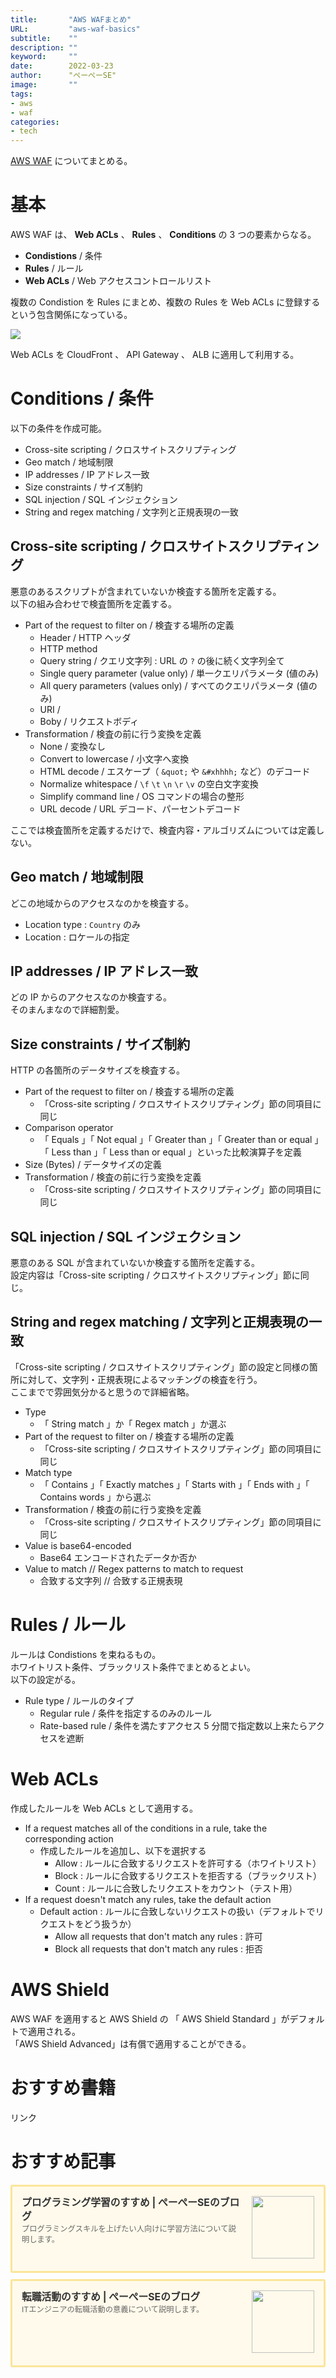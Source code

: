 ```yaml
---
title:       "AWS WAFまとめ"
URL:         "aws-waf-basics"
subtitle:    ""
description: ""
keyword:     ""
date:        2022-03-23
author:      "ぺーぺーSE"
image:       ""
tags:
- aws
- waf
categories:
- tech
---
```


[AWS WAF](https://docs.aws.amazon.com/ja_jp/waf/latest/developerguide/waf-chapter.html) についてまとめる。

<!--more-->

# 基本

AWS WAF は、 **Web ACLs** 、 **Rules** 、 **Conditions** の 3 つの要素からなる。

- **Condistions** / 条件
- **Rules** / ルール
- **Web ACLs** / Web アクセスコントロールリスト

複数の Condistion を Rules にまとめ、複数の Rules を Web ACLs に登録するという包含関係になっている。

<img src="https://www.shadan-kun.com/blog/wp2/wp-content/uploads/2017/11/AWS-WAF1.png" />


Web ACLs を CloudFront 、 API Gateway 、 ALB に適用して利用する。

# Conditions / 条件

以下の条件を作成可能。

- Cross-site scripting / クロスサイトスクリプティング
- Geo match / 地域制限
- IP addresses / IP アドレス一致
- Size constraints / サイズ制約
- SQL injection / SQL インジェクション
- String and regex matching / 文字列と正規表現の一致

## Cross-site scripting / クロスサイトスクリプティング

悪意のあるスクリプトが含まれていないか検査する箇所を定義する。  
以下の組み合わせで検査箇所を定義する。

- Part of the request to filter on / 検査する場所の定義
  - Header / HTTP ヘッダ
  - HTTP method
  - Query string / クエリ文字列 : URL の `?` の後に続く文字列全て
  - Single query parameter (value only) / 単一クエリパラメータ (値のみ)
  - All query parameters (values only) / すべてのクエリパラメータ (値のみ)
  - URI /
  - Boby / リクエストボディ
- Transformation / 検査の前に行う変換を定義
  - None / 変換なし
  - Convert to lowercase / 小文字へ変換
  - HTML decode / エスケープ（ `&quot;` や `&#xhhhh;` など）のデコード
  - Normalize whitespace / `\f` `\t` `\n` `\r` `\v` の空白文字変換
  - Simplify command line / OS コマンドの場合の整形
  - URL decode / URL デコード、パーセントデコード

ここでは検査箇所を定義するだけで、検査内容・アルゴリズムについては定義しない。

## Geo match / 地域制限

どこの地域からのアクセスなのかを検査する。

- Location type : `Country` のみ
- Location : ロケールの指定

## IP addresses / IP アドレス一致

どの IP からのアクセスなのか検査する。  
そのまんまなので詳細割愛。

## Size constraints / サイズ制約

HTTP の各箇所のデータサイズを検査する。

- Part of the request to filter on / 検査する場所の定義
  - 「Cross-site scripting / クロスサイトスクリプティング」節の同項目に同じ
- Comparison operator
  - 「 Equals 」「 Not equal 」「 Greater than 」「 Greater than or equal 」「 Less than 」「 Less than or equal 」といった比較演算子を定義
- Size (Bytes) / データサイズの定義
- Transformation / 検査の前に行う変換を定義
  - 「Cross-site scripting / クロスサイトスクリプティング」節の同項目に同じ

## SQL injection / SQL インジェクション

悪意のある SQL が含まれていないか検査する箇所を定義する。  
設定内容は「Cross-site scripting / クロスサイトスクリプティング」節に同じ。

## String and regex matching / 文字列と正規表現の一致

「Cross-site scripting / クロスサイトスクリプティング」節の設定と同様の箇所に対して、文字列・正規表現によるマッチングの検査を行う。  
ここまでで雰囲気分かると思うので詳細省略。

- Type
  - 「 String match 」か「 Regex match 」か選ぶ
- Part of the request to filter on / 検査する場所の定義
  - 「Cross-site scripting / クロスサイトスクリプティング」節の同項目に同じ
- Match type
  - 「 Contains 」「 Exactly matches 」「 Starts with 」「 Ends with 」「　Contains words 」から選ぶ
- Transformation / 検査の前に行う変換を定義
  - 「Cross-site scripting / クロスサイトスクリプティング」節の同項目に同じ
- Value is base64-encoded
  - Base64 エンコードされたデータか否か
- Value to match // Regex patterns to match to request
  - 合致する文字列 // 合致する正規表現

# Rules / ルール

ルールは Condistions を束ねるもの。  
ホワイトリスト条件、ブラックリスト条件でまとめるとよい。  
以下の設定がる。

- Rule type / ルールのタイプ
  - Regular rule / 条件を指定するのみのルール
  - Rate-based rule / 条件を満たすアクセス 5 分間で指定数以上来たらアクセスを遮断

# Web ACLs

作成したルールを Web ACLs として適用する。

- If a request matches all of the conditions in a rule, take the corresponding action
  - 作成したルールを追加し、以下を選択する
    - Allow : ルールに合致するリクエストを許可する（ホワイトリスト）
    - Block : ルールに合致するリクエストを拒否する（ブラックリスト）
    - Count : ルールに合致したリクエストをカウント（テスト用）
- If a request doesn't match any rules, take the default action
  - Default action : ルールに合致しないリクエストの扱い（デフォルトでリクエストをどう扱うか）
    - Allow all requests that don't match any rules : 許可
    - Block all requests that don't match any rules : 拒否

# AWS Shield

AWS WAF を適用すると AWS Shield の 「 AWS Shield Standard 」がデフォルトで適用される。  
「AWS Shield Advanced」は有償で適用することができる。

# おすすめ書籍

<!-- ad link - amazon/rakuten books - aws basics -->
<!-- START MoshimoAffiliateEasyLink -->
<script type="text/javascript">
(function(b,c,f,g,a,d,e){b.MoshimoAffiliateObject=a;
b[a]=b[a]||function(){arguments.currentScript=c.currentScript
||c.scripts[c.scripts.length-2];(b[a].q=b[a].q||[]).push(arguments)};
c.getElementById(a)||(d=c.createElement(f),d.src=g,
d.id=a,e=c.getElementsByTagName("body")[0],e.appendChild(d))})
(window,document,"script","//dn.msmstatic.com/site/cardlink/bundle.js?20220329","msmaflink");
msmaflink({"n":"AWSではじめるインフラ構築入門 安全で堅牢な本番環境のつくり方 [ 中垣 健志 ]","b":"","t":"","d":"https:\/\/thumbnail.image.rakuten.co.jp","c_p":"","p":["\/@0_mall\/book\/cabinet\/3437\/9784798163437.jpg"],"u":{"u":"https:\/\/item.rakuten.co.jp\/book\/16586730\/","t":"rakuten","r_v":""},"v":"2.1","b_l":[{"u_bc":"#fc9823","u_tx":"Amazonで見る","u_url":"https:\/\/amzn.to\/3j7fBNl","s_n":"custom_3","u_so":0,"a_id":0,"p_id":0,"pc_id":0,"pl_id":0,"id":3},{"u_bc":"#bf0000","u_tx":"楽天ブックスで見る","u_url":"https:\/\/a.r10.to\/h6WEYh","s_n":"custom_4","u_so":1,"a_id":0,"p_id":0,"pc_id":0,"pl_id":0,"id":4},{"id":1,"u_tx":"楽天市場で見る","u_bc":"#f76956","u_url":"https:\/\/item.rakuten.co.jp\/book\/16586730\/","a_id":3351919,"p_id":54,"pl_id":27059,"pc_id":54,"s_n":"rakuten","u_so":2}],"eid":"e0IUt","s":"s"});
</script>
<div id="msmaflink-e0IUt">リンク</div>
<!-- MoshimoAffiliateEasyLink END -->

# おすすめ記事

<!-- プログラミング学習のすすめ -->
<div class="blogcardfu" style="width:auto;max-width:9999px;border:3px solid #FBE599;border-radius:3px;margin:10px 0;padding:15px;line-height:1.4;text-align:left;background:#FFFAEB;"><a href="https://blog.pepese.com/article-programing-learning" target="_blank" style="display:block;text-decoration:none;"><span class="blogcardfu-image" style="float:right;width:100px;padding:0 0 0 10px;margin:0 0 5px 5px;"><img src="https://images.weserv.nl/?w=100&url=ssl:blog.pepese.com/img/yaruwo.gif" width="100" style="width:100%;height:auto;max-height:100px;min-width:0;border:0 none;margin:0;"></span><br style="display:none"><span class="blogcardfu-title" style="font-size:112.5%;font-weight:700;color:#333333;margin:0 0 5px 0;">プログラミング学習のすすめ | ぺーぺーSEのブログ</span><br><span class="blogcardfu-content" style="font-size:87.5%;font-weight:400;color:#666666;">プログラミングスキルを上げたい人向けに学習方法について説明します。</span><br><span style="clear:both;display:block;overflow:hidden;height:0;">&nbsp;</span></a></div>

<!-- 転職活動のすすめ -->
<div class="blogcardfu" style="width:auto;max-width:9999px;border:3px solid #FBE599;border-radius:3px;margin:10px 0;padding:15px;line-height:1.4;text-align:left;background:#FFFAEB;"><a href="https://blog.pepese.com/article-job-changing" target="_blank" style="display:block;text-decoration:none;"><span class="blogcardfu-image" style="float:right;width:100px;padding:0 0 0 10px;margin:0 0 5px 5px;"><img src="https://images.weserv.nl/?w=100&url=ssl:blog.pepese.com/img/yaruwo.gif" width="100" style="width:100%;height:auto;max-height:100px;min-width:0;border:0 none;margin:0;"></span><br style="display:none"><span class="blogcardfu-title" style="font-size:112.5%;font-weight:700;color:#333333;margin:0 0 5px 0;">転職活動のすすめ | ぺーぺーSEのブログ</span><br><span class="blogcardfu-content" style="font-size:87.5%;font-weight:400;color:#666666;">ITエンジニアの転職活動の意義について説明します。</span><br><span style="clear:both;display:block;overflow:hidden;height:0;">&nbsp;</span></a></div>